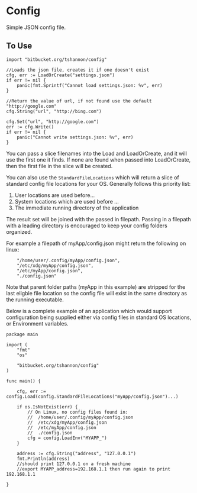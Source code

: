Config
=====

Simple JSON config file.  

To Use
------

	import "bitbucket.org/tshannon/config"
	
	//Loads the json file, creates it if one doesn't exist
	cfg, err := LoadOrCreate("settings.json")
	if err != nil {
		panic(fmt.Sprintf("Cannot load settings.json: %v", err)
	}

	//Return the value of url, if not found use the default "http://google.com"
	cfg.String("url", "http://bing.com")

	cfg.Set("url", "http://google.com")
	err := cfg.Write()
	if err != nil {
		panic("Cannot write settings.json: %v", err)
	}

You can pass a slice filenames into the Load and LoadOrCreate, and it will use the first one it finds.  If none are found when passed into LoadOrCreate, then the first file in the slice will be created.

You can also use the ```StandardFileLocations``` which will return a slice of standard config file locations for your OS.  Generally follows this priority list:

 1. User locations are used before...
 2. System locations which are used before ...
 3. The immediate running directory of the application

 The result set will be joined with the passed in filepath.  Passing in a filepath with a leading directory is encouraged to keep your config folders organized.

 For example a filepath of myApp/config.json might return the following on linux:
```
 	"/home/user/.config/myApp/config.json",
	"/etc/xdg/myApp/config.json",
	"/etc/myApp/config.json",
	"./config.json"
```

 Note that parent folder paths (myApp in this example) are stripped for the last eligble file location so the config file will exist in the same directory as the running executable.


Below is a complete example of an application which would support configuration being supplied either via config files in standard OS locations,  or Environment variables.
```
package main

import (
	"fmt"
	"os"

	"bitbucket.org/tshannon/config"
)

func main() {

	cfg, err := config.Load(config.StandardFileLocations("myApp/config.json")...)

	if os.IsNotExist(err) {
		// On Linux, no config files found in:
		//	/home/user/.config/myApp/config.json
		//	/etc/xdg/myApp/config.json
		//	/etc/myApp/config.json
		//	./config.json
		cfg = config.LoadEnv("MYAPP_")
	}

	address := cfg.String("address", "127.0.0.1")
	fmt.Println(address)
	//should print 127.0.0.1 on a fresh machine
	//export MYAPP_address=192.168.1.1 then run again to print 192.168.1.1

}

```
